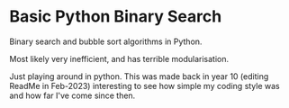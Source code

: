 # Basic Python Binary Search

Binary search and bubble sort algorithms in Python.

Most likely very inefficient, and has terrible modularisation.

Just playing around in python. This was made back in year 10 (editing ReadMe in Feb-2023) interesting to see how simple my coding style was and how far I've come since then.
